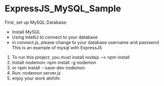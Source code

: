 # ExpressJS_MySQL_Sample

First, set up MySQL Database:
- Install MySQL
- Using IntelliJ to connect to your database
- in connect.js, please change to your database username and password
This is an example of mysql with ExpressJS

1) To run this project, you must install nodejs --> npm install
2) Install nodemon: npm install -g nodemon
3) or npm install --save-dev nodemon
4) Run: nodemon server.js
6) enjoy your work ahihihi
